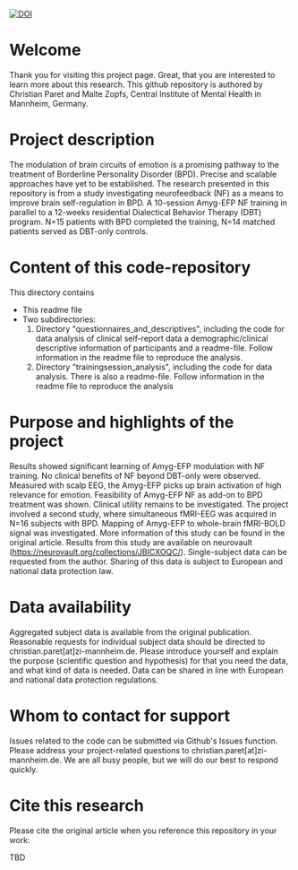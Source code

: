 [![DOI](https://zenodo.org/badge/601558930.svg)](https://zenodo.org/badge/latestdoi/601558930)
# Welcome
Thank you for visiting this project page. Great, that you are interested to learn more about this research.
This github repository is authored by Christian Paret and Malte Zopfs, Central Institute of Mental Health in Mannheim, Germany.
# Project description
The modulation of brain circuits of emotion is a promising pathway to the treatment of Borderline Personality Disorder (BPD). Precise and scalable approaches have yet to be established. 
The research presented in this repository is from a study investigating neurofeedback (NF) as a means to improve brain self-regulation in BPD.
A 10-session Amyg-EFP NF training in parallel to a 12-weeks residential Dialectical Behavior Therapy (DBT) program. 
N=15 patients with BPD completed the training, N=14 matched patients served as DBT-only controls.
# Content of this code-repository
This directory contains
- This readme file
- Two subdirectories:
  1. Directory "questionnaires_and_descriptives", including the code for data analysis of clinical self-report data a demographic/clinical descriptive information of participants and a readme-file. Follow information in the readme file to reproduce the analysis.
  2. Directory "trainingsession_analysis", including the code for data analysis. There is also a readme-file. Follow information in the readme file to reproduce the analysis
# Purpose and highlights of the project
Results showed significant learning of Amyg-EFP modulation with NF training. No clinical benefits of NF beyond DBT-only were observed. Measured with scalp EEG, the Amyg-EFP picks up brain activation of high relevance for emotion. Feasibility of Amyg-EFP NF as add-on to BPD treatment was shown. Clinical utility remains to be investigated. The project involved a second study, where simultaneous fMRI-EEG was acquired in N=16 subjects with BPD. Mapping of Amyg-EFP to whole-brain fMRI-BOLD signal was investigated. More information of this study can be found in the original article. Results from this study are available on neurovault (https://neurovault.org/collections/JBICXOQC/). Single-subject data can be requested from the author. Sharing of this data is subject to European and national data protection law.
# Data availability
Aggregated subject data is available from the original publication. Reasonable requests for individual subject data should be directed to christian.paret[at]zi-mannheim.de. Please introduce yourself and explain the purpose (scientific question and hypothesis) for that you need the data, and what kind of data is needed. Data can be shared in line with European and national data protection regulations.
# Whom to contact for support
Issues related to the code can be submitted via Github's Issues function. Please address your project-related questions to christian.paret[at]zi-mannheim.de. We are all busy people, but we will do our best to respond quickly. 
# Cite this research
Please cite the original article when you reference this repository in your work:

TBD
